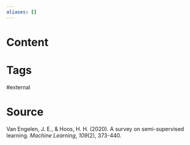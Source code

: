 ```yaml
---
aliases: []
---
```

# Content

# Tags
#external 

# Source
Van Engelen, J. E., & Hoos, H. H. (2020). A survey on semi-supervised learning. _Machine Learning_, _109_(2), 373-440.